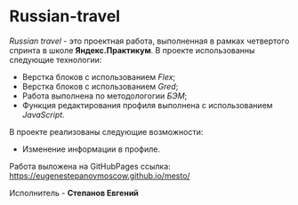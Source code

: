 # Russian-travel
*Russian travel* - это проектная работа, выполненная в рамках четвертого спринта в школе **Яндекс.Практикум**.
В проекте использованны следующие технологии:
* Верстка блоков с использованием *Flex*;
* Верстка блоков с использованием *Gred*;
* Работа выполнена по методологогии *БЭМ*;
* Функция редактирования профиля выполнена с использованием *JavaScript*.

В проекте реализованы следующие возможности:
* Изменение информации в профиле.

Работа выложена на GitHubPages
ссылка: https://eugenestepanovmoscow.github.io/mesto/

Исполнитель - **Степанов Евгений**
